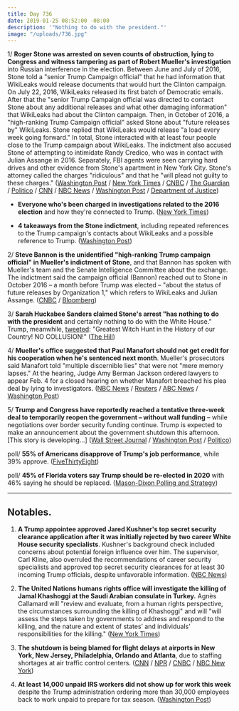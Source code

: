 ```yaml
---
title: Day 736
date: 2019-01-25 08:52:00 -08:00
description: '"Nothing to do with the president."'
image: "/uploads/736.jpg"
---
```


1/ **Roger Stone was arrested on seven counts of obstruction, lying to Congress and witness tampering as part of Robert Mueller's investigation** into Russian interference in the election. Between June and July of 2016, Stone told a "senior Trump Campaign official" that he had information that WikiLeaks would release documents that would hurt the Clinton campaign. On July 22, 2016, WikiLeaks released its first batch of Democratic emails. After that the "senior Trump Campaign official was directed to contact Stone about any additional releases and what other damaging information" that WikiLeaks had about the Clinton campaign. Then, in October of 2016, a "high-ranking Trump Campaign official" asked Stone about "future releases by" WikiLeaks. Stone replied that WikiLeaks would release "a load every week going forward." In total, Stone interacted with at least four people close to the Trump campaign about WikiLeaks. The indictment also accused Stone of attempting to intimidate Randy Credico, who was in contact with Julian Assange in 2016. Separately, FBI agents were seen carrying hard drives and other evidence from Stone's apartment in New York City. Stone's attorney called the charges "ridiculous" and that he "will plead not guilty to these charges." ([Washington Post](https://www.washingtonpost.com/politics/longtime-trump-adviser-roger-stone-indicted-by-special-counsel-in-russia-investigation/2019/01/25/93a4d8fa-2093-11e9-8e21-59a09ff1e2a1_story.html) / [New York Times](https://www.nytimes.com/2019/01/25/us/politics/roger-stone-trump-mueller.html) / [CNBC](https://www.cnbc.com/2019/01/25/us-special-counsels-office-trump-ally-roger-stone-arrested-in-florida.html) / [The Guardian](https://www.theguardian.com/us-news/2019/jan/25/roger-stone-trump-ally-arrested-on-seven-charges) / [Politico](https://www.politico.com/story/2019/01/25/roger-stone-arrested-following-mueller-indictment-1125445) / [CNN](https://www.cnn.com/2019/01/25/politics/roger-stone-arrested/index.html) / [NBC News](https://www.nbcnews.com/politics/donald-trump/ex-trump-adviser-roger-stone-arrested-part-mueller-probe-n962601) / [Washington Post](https://www.washingtonpost.com/politics/roger-stone-was-in-close-contact-with-trump-campaign-about-wikileaks-indictment-shows/2019/01/25/65d9ad1a-20a2-11e9-8e21-59a09ff1e2a1_story.html) / [Department of Justice](https://www.justice.gov/file/1124706/download))

* **Everyone who's been charged in investigations related to the 2016 election** and how they're connected to Trump. ([New York Times](https://www.nytimes.com/interactive/2018/08/21/us/mueller-trump-charges.html))

* **4 takeaways from the Stone indictment**, including repeated references to the Trump campaign's contacts about WikiLeaks and a possible reference to Trump. ([Washington Post](https://www.washingtonpost.com/politics/2019/01/25/takeaways-roger-stone-indictment/))

2/ **Steve Bannon is the unidentified "high-ranking Trump campaign official" in Mueller's indictment of Stone**, and that Bannon has spoken with Mueller's team and the Senate Intelligence Committee about the exchange. The indictment said the campaign official (Bannon) reached out to Stone in October 2016 – a month before Trump was elected – "about the status of future releases by Organization 1," which refers to WikiLeaks and Julian Assange. ([CNBC](https://www.cnbc.com/2019/01/25/steve-bannon-is-high-ranking-trump-official-mentioned-in-roger-stone-indictment.html) / [Bloomberg](https://www.bloomberg.com/news/articles/2019-01-25/bannon-said-to-be-high-ranking-campaign-official-in-stone-charge-jrc4pllt))

3/ **Sarah Huckabee Sanders claimed Stone's arrest "has nothing to do with the president** and certainly nothing to do with the White House." Trump, meanwhile, [tweeted](https://twitter.com/realDonaldTrump/status/1088832908494888961): "Greatest Witch Hunt in the History of our Country! NO COLLUSION!" ([The Hill](https://thehill.com/homenews/administration/426933-sarah-sanders-on-stone-arrest-nothing-to-do-with-the-president))

4/ **Mueller's office suggested that Paul Manafort should not get credit for his cooperation when he's sentenced next month**. Mueller's prosecutors said Manafort told "multiple discernible lies" that were not "mere memory lapses." At the hearing, Judge Amy Berman Jackson ordered lawyers to appear Feb. 4 for a closed hearing on whether Manafort breached his plea deal by lying to investigators. ([NBC News](https://www.nbcnews.com/politics/justice-department/mueller-says-paul-manafort-should-not-get-credit-cooperating-n962681) / [Reuters](https://www.reuters.com/article/us-usa-trump-russia-manafort/judge-to-hold-sealed-hearing-on-whether-manafort-breached-plea-deal-idUSKCN1PJ13C) / [ABC News](https://abcnews.go.com/Politics/trump-campaign-chairman-paul-manafort-expected-court-confront/story?id=60607783) / [Washington Post](https://www.washingtonpost.com/local/legal-issues/paul-manafort-due-in-court-to-face-mueller-probe-allegations-he-lied-after-pleading-guilty/2019/01/24/6e92b6f0-2001-11e9-8b59-0a28f2191131_story.html))

5/ **Trump and Congress have reportedly reached a tentative three-week deal to temporarily reopen the government – without wall funding** – while negotiations over border security funding continue. Trump is expected to make an announcement about the government shutdown this afternoon. \[This story is developing...\] ([Wall Street Journal](https://www.wsj.com/articles/trump-considering-agreeing-to-sign-three-week-spending-bill-as-early-as-friday-11548439078) / [Washington Post](https://www.washingtonpost.com/politics/senate-leaders-continue-to-seek-a-deal-to-end-shutdown-that-will-satisfy-trump/2019/01/25/09c898dc-20ad-11e9-8e21-59a09ff1e2a1_story.html) / [Politico](https://www.politico.com/story/2019/01/25/trump-shutdown-announcement-1125529))

poll/ **55% of Americans disapprove of Trump's job performance**, while 39% approve. ([FiveThirtyEight](https://projects.fivethirtyeight.com/trump-approval-ratings/?ex_cid=rrpromo))

poll/ **45% of Florida voters say Trump should be re-elected in 2020** with 46% saying he should be replaced. ([Mason-Dixon Polling and Strategy](https://www.politico.com/f/?id=00000168-7cef-de11-af7d-feff7b080001))

---

## Notables.

1. **A Trump appointee approved Jared Kushner's top secret security clearance application after it was initially rejected by two career White House security specialists**. Kushner's background check included concerns about potential foreign influence over him. The supervisor, Carl Kline, also overruled the recommendations of career security specialists and approved top secret security clearances for at least 30 incoming Trump officials, despite unfavorable information. ([NBC News](https://www.nbcnews.com/politics/donald-trump/officials-rejected-jared-kushner-top-secret-security-clearance-were-overruled-n962221))

2. **The United Nations humans rights office will investigate the killing of Jamal Khashoggi at the Saudi Arabian consulate in Turkey.** Agnès Callamard will "review and evaluate, from a human rights perspective, the circumstances surrounding the killing of Khashoggi" and will "will assess the steps taken by governments to address and respond to the killing, and the nature and extent of states’ and individuals’ responsibilities for the killing." ([New York Times](https://www.nytimes.com/2019/01/25/world/middleeast/un-jamal-khashoggi-saudi-arabia.html))

3. **The shutdown is being blamed for flight delays at airports in New York, New Jersey, Philadelphia, Orlando and Atlanta**, due to staffing shortages at air traffic control centers. ([CNN](https://www.cnn.com/2019/01/25/us/air-traffic-controller-shortage-faa/index.html) / [NPR](https://www.npr.org/2019/01/25/688660390/flights-delayed-at-laguardia-newark-airports-as-workers-call-in-sick-amid-shutdo) / [CNBC](https://www.cnbc.com/2019/01/25/faa-halts-traffic-into-laguardia-airport-amid-shortage-of-tsa-workers.html) / [NBC New York](https://www.nbcnewyork.com/news/local/LaGuardia-Airport-Ground-Stop-Staffing-Shortage-Shutdown-504861791.html))

4. **At least 14,000 unpaid IRS workers did not show up for work this week** despite the Trump administration ordering more than 30,000 employees back to work unpaid to prepare for tax season. ([Washington Post](https://www.washingtonpost.com/business/2019/01/25/least-unpaid-irs-workers-did-not-show-up-work-broad-shutdown-disruption-hits-tax-agency-according-house-aides/))